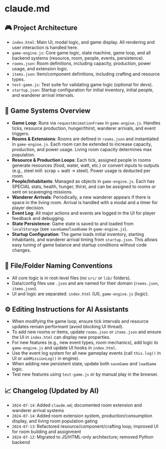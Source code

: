 # claude.md

## 🎮 Project Architecture

- `index.html`: Main UI, modal logic, and game display. All rendering and user interaction is handled here.
- `game-engine.js`: Core game logic, state machine, game loop, and all backend systems (resource, room, people, events, persistence).
- `rooms.json`: Room definitions, including capacity, production, power usage, and extension logic.
- `items.json`: Item/component definitions, including crafting and resource types.
- `test-game.js`: Test suite for validating game logic (optional for devs).
- `startup.json`: Startup configuration for initial inventory, initial people, and wanderer arrival intervals.

## 🧠 Game Systems Overview

- **Game Loop**: Runs via `requestAnimationFrame` in `game-engine.js`. Handles ticks, resource production, hunger/thirst, wanderer arrivals, and event triggers.
- **Rooms & Extensions**: Rooms are defined in `rooms.json` and instantiated in `game-engine.js`. Each room can be extended to increase capacity, production, and power usage. Living room capacity determines max population.
- **Resource & Production Loops**: Each tick, assigned people in rooms generate resources (food, water, watt, etc.) or convert inputs to outputs (e.g., steel mill: scrap + watt → steel). Power usage is deducted per room.
- **People/Inhabitants**: Managed as objects in `game-engine.js`. Each has SPECIAL stats, health, hunger, thirst, and can be assigned to rooms or sent on scavenging missions.
- **Wanderer Arrivals**: Periodically, a new wanderer appears if there is space in the living room. Arrival is handled with a modal and a timer for player decision.
- **Event Log**: All major actions and events are logged in the UI for player feedback and debugging.
- **State Persistence**: Game state is saved to and loaded from `localStorage` (see `saveGame`/`loadGame` in `game-engine.js`).
- **Startup Configuration**: The game loads initial inventory, starting inhabitants, and wanderer arrival timing from `startup.json`. This allows easy tuning of game balance and startup conditions without code changes.

## 📁 File/Folder Naming Conventions

- All core logic is in root-level files (no `src/` or `lib/` folders).
- Data/config files use `.json` and are named for their domain (`rooms.json`, `items.json`).
- UI and logic are separated: `index.html` (UI), `game-engine.js` (logic).

## ⚙️ Editing Instructions for AI Assistants

- When modifying the game loop, ensure tick intervals and resource updates remain performant (avoid blocking UI thread).
- To add new rooms or items, update `rooms.json` or `items.json` and ensure the UI in `index.html` can display new properties.
- For new features (e.g., new event types, room mechanics), add logic to `game-engine.js` and update UI hooks in `index.html`.
- Use the event log system for all new gameplay events (call `this.log()` in UI or `addMissionLog()` in engine).
- When adding new persistent state, update both `saveGame` and `loadGame` logic.
- Test new features using `test-game.js` or by manual play in the browser.

## 📈 Changelog (Updated by AI)

- `2024-07-14`: Added `claude.md`; documented room extension and wanderer arrival systems
- `2024-07-14`: Added room extension system, production/consumption display, and living room population gating
- `2024-07-13`: Refactored resource/component/crafting loop; improved UI for room building and assignment
- `2024-07-12`: Migrated to JS/HTML-only architecture; removed Python backend 